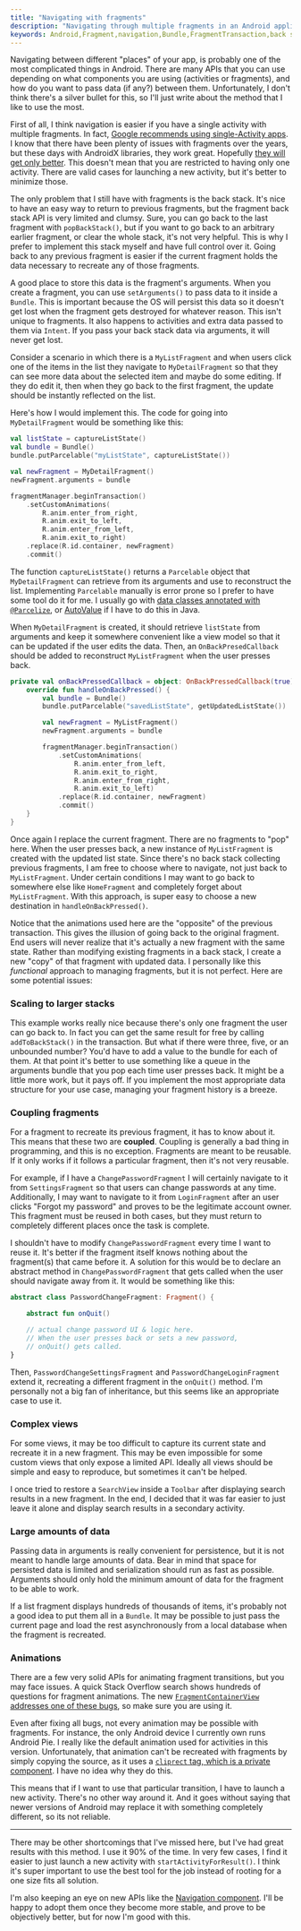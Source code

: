 ```yaml
---
title: "Navigating with fragments"
description: "Navigating through multiple fragments in an Android application"
keywords: Android,Fragment,navigation,Bundle,FragmentTransaction,back stack
---
```


Navigating between different "places" of your app, is probably one of the most
complicated things in Android. There are many APIs that you can use depending
on what components you are using (activities or fragments), and how do you
want to pass data (if any?) between them. Unfortunately, I don't think there's 
a silver bullet for this, so I'll just write about the method that I like to use
the most.

<!--more-->

First of all, I think navigation is easier if you have a single activity with 
multiple fragments. In fact, [Google recommends using single-Activity apps](
https://www.reddit.com/r/androiddev/comments/8i73ic/its_official_google_officially_recommends_single/?user_id=172167102077). 
I know that there have been plenty of issues with fragments over the years, but 
these days with AndroidX libraries, they work great. Hopefully [they will get 
only better](https://www.youtube.com/watch?v=RS1IACnZLy4). This doesn't mean 
that you are restricted to having only one activity. There are valid cases for 
launching a new activity, but it's better to minimize those. 

The only problem that I still have with fragments is the back stack. It's nice 
to have an easy way to return to previous fragments, but the fragment back stack 
API is very limited and clumsy. Sure, you can go back to the last fragment with 
`popBackStack()`, but if you want to go back to an arbitrary earlier fragment,
or clear the whole stack, it's not very helpful. This is why I prefer to 
implement this stack myself and have full control over it. Going back to any
previous fragment is easier if the current fragment holds the data necessary to 
recreate any of those fragments.

A good place to store this data is the fragment's arguments. When you create a 
fragment, you can use `setArguments()` to pass data to it inside a `Bundle`. 
This is important because the OS will persist this data so it doesn't get lost 
when the fragment gets destroyed for whatever reason. This isn't  unique to 
fragments. It also happens to activities and extra data passed to them via 
`Intent`. If you pass your back stack data via arguments, it will never get 
lost.

Consider a scenario in which there is a `MyListFragment` and when users 
click one of the items in the list they navigate to `MyDetailFragment` so 
that they can see more data about the selected item and maybe do some 
editing. If they do edit it, then when they go back to the first fragment,
the update should be instantly reflected on the list.

Here's how I would implement this. The code for going into `MyDetailFragment` 
would be something like this:

``` Kotlin
val listState = captureListState()
val bundle = Bundle()
bundle.putParcelable("myListState", captureListState())

val newFragment = MyDetailFragment()
newFragment.arguments = bundle

fragmentManager.beginTransaction()
    .setCustomAnimations(
        R.anim.enter_from_right,
        R.anim.exit_to_left,
        R.anim.enter_from_left,
        R.anim.exit_to_right)
    .replace(R.id.container, newFragment)
    .commit()
```

The function `captureListState()` returns a `Parcelable` object that 
`MyDetailFragment` can retrieve from its arguments and use to reconstruct the 
list. Implementing `Parcelable` manually is error prone so I prefer to have 
some tool do it for me. I usually go with [data classes annotated with 
`@Parcelize`](https://android.jlelse.eu/yet-another-awesome-kotlin-feature-parcelize-5439718ba220), 
or [AutoValue](https://github.com/rharter/auto-value-parcel) if I have to do this 
in Java.

When `MyDetailFragment` is created, it should retrieve `listState` from 
arguments and keep it somewhere convenient like a view model so that it can
be updated if the user edits the data. Then, an `OnBackPresedCallback` should
be added to reconstruct `MyListFragment` when the user presses back.

``` Kotlin
private val onBackPressedCallback = object: OnBackPressedCallback(true) {
    override fun handleOnBackPressed() {
        val bundle = Bundle()
        bundle.putParcelable("savedListState", getUpdatedListState())

        val newFragment = MyListFragment()
        newFragment.arguments = bundle

        fragmentManager.beginTransaction()
            .setCustomAnimations(
                R.anim.enter_from_left,
                R.anim.exit_to_right,
                R.anim.enter_from_right,
                R.anim.exit_to_left)
            .replace(R.id.container, newFragment)
            .commit()
    }
}
```

Once again I replace the current fragment. There are no fragments to "pop" 
here. When the user presses back, a new instance of `MyListFragment` is 
created with the updated list state. Since there's no back stack collecting 
previous fragments, I am free to choose where to navigate, not just back to 
`MyListFragment`. Under certain conditions I may want to go back to somewhere
else like `HomeFragment` and completely forget about `MyListFragment`. With 
this approach, is super easy to choose a new destination in 
`handleOnBackPressed()`.

Notice that the animations used here are the "opposite" of the previous 
transaction. This gives the illusion of going back to the original fragment. 
End users will never realize that it's actually a new fragment with the same 
state. Rather than modifying existing fragments in a back stack, I create a
new "copy" of that fragment with updated data. I personally like this 
*functional* approach to managing fragments, but it is not perfect. 
Here are some potential issues:

### Scaling to larger stacks

This example works really nice because there's only one fragment the user can go 
back to. In fact you can get the same result for free by calling 
`addToBackStack()` in the transaction.  But what if there were three, five, or 
an unbounded number? You'd have to add a value to the bundle for each of them. 
At that point it's better to  use something like a queue in the arguments bundle 
that you pop each time user presses back. It might be a little more work, but it
pays off. If you implement the most appropriate data structure for your use 
case, managing your fragment history is a breeze.

### Coupling fragments

For a fragment to recreate its previous fragment, it has to know about it. This
means that these two are **coupled**. Coupling is generally a bad thing in 
programming, and  this is no exception. Fragments are meant to be reusable. If
it only works if it follows a particular fragment, then it's not very reusable.

For example, if I have a `ChangePasswordFragment` I will certainly navigate to 
it from `SettingsFragment` so that users can change passwords at any time. 
Additionally, I may want to navigate to it from `LoginFragment` after an user 
clicks "Forgot my password" and proves to be the legitimate account owner. 
This fragment must be reused in both cases, but they must return to completely 
different places once the task is complete.

I shouldn't have to modify `ChangePasswordFragment` every time I want to reuse 
it. It's better if the fragment itself knows nothing about the fragment(s) that 
came before it. A solution for this would be to declare an abstract method in 
`ChangePasswordFragment` that gets called when the user should navigate away 
from it. It would be something like this:

``` Kotlin
abstract class PasswordChangeFragment: Fragment() {

    abstract fun onQuit()

    // actual change password UI & logic here. 
    // When the user presses back or sets a new password, 
    // onQuit() gets called.
} 
```

Then, `PasswordChangeSettingsFragment` and `PasswordChangeLoginFragment` extend 
it, recreating a different fragment in the `onQuit()` method. I'm personally not
a big fan of inheritance, but this seems like an appropriate case to use it.

### Complex views

For some views, it may be too difficult to capture its current state and 
recreate it in a new fragment. This may be even impossible for some custom 
views that only expose a limited API. Ideally all views should be simple and 
easy to reproduce, but sometimes it can't be helped.

I once tried to restore a `SearchView` inside a `Toolbar` after displaying 
search results in a new fragment. In the end, I  decided that it was far easier 
to just leave it alone and display search results in a secondary activity.

### Large amounts of data

Passing data in arguments is really convenient for persistence, but it is not 
meant to handle large amounts of data. Bear in mind that space for persisted 
data is limited and serialization should run as fast as possible. Arguments 
should only hold the minimum amount of data for the fragment to be able to work.

If a list fragment displays hundreds of thousands of items, it's probably 
not a good idea to put them all in a `Bundle`. It may be possible to just pass 
the current page and load the rest asynchronously from a local database when 
the fragment is recreated. 

### Animations

There are a few very solid APIs for animating fragment transitions, but you may 
face issues. A quick Stack Overflow search shows hundreds of questions for 
fragment animations. The new [`FragmentContainerView` addresses one of these bugs](
https://proandroiddev.com/android-fragments-fragmentcontainerview-292f393f9ccf),
so make sure you are using it.

Even after fixing all bugs, not every animation may be possible with fragments. 
For instance, the only Android device I currently own runs Android Pie. I really 
like the default animation used for activities in this version. Unfortunately, 
that animation can't be recreated with fragments by simply copying the source, 
as it uses a [`cliprect` tag, which is a private component](
https://stackoverflow.com/questions/54221728/why-i-cant-use-cliprect-in-android-anim-resource-just-like-activity-open-ente). 
I have no idea why they do this.

This means that if I want to use that particular transition, I have to launch 
a new activity. There's no other way around it. And it goes without saying that 
newer versions of Android may replace it with something completely 
different, so its not reliable.

---

There may be other shortcomings that I've missed here, but I've had great 
results with this method. I use it 90% of the time. In very few cases, I
find it easier to just launch a new activity with `startActivityForResult()`. 
I think it's super important to use the best tool for the job instead of 
rooting for a one size fits all solution. 

I'm also keeping an eye on new APIs like the [Navigation component](
https://developer.android.com/guide/navigation). I'll be happy to adopt them 
once they become more stable, and prove to be objectively better, but for now 
I'm good with this.
